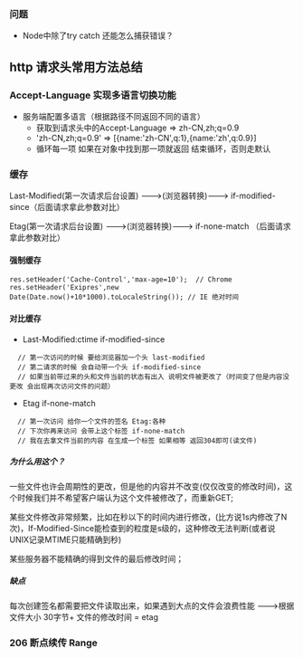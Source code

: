 ### 问题
- Node中除了try catch 还能怎么捕获错误？

## http 请求头常用方法总结

### Accept-Language 实现多语言切换功能
- 服务端配置多语言（根据路径不同返回不同的语言）
    - 获取到请求头中的Accept-Language => zh-CN,zh;q=0.9
    - 'zh-CN,zh;q=0.9' => [{name:'zh-CN',q:1},{name:'zh',q:0.9}]
    - 循环每一项 如果在对象中找到那一项就返回 结束循环，否则走默认
    
### 缓存    

Last-Modified(第一次请求后台设置) --->(浏览器转换)--->  if-modified-since（后面请求拿此参数对比）

Etag(第一次请求后台设置) --->(浏览器转换)---> if-none-match （后面请求拿此参数对比）

#### 强制缓存
```
res.setHeader('Cache-Control','max-age=10');  // Chrome
res.setHeader('Exipres',new Date(Date.now()+10*1000).toLocaleString()); // IE 绝对时间
```

#### 对比缓存

- Last-Modified:ctime  if-modified-since

```
  // 第一次访问的时候 要给浏览器加一个头 last-modified
  // 第二请求的时候 会自动带一个头 if-modified-since 
  // 如果当前带过来的头和文件当前的状态有出入 说明文件被更改了（时间变了但是内容没更改 会出现再次访问文件的问题）

```

- Etag  if-none-match

```
  // 第一次访问 给你一个文件的签名 Etag:各种
  // 下次你再来访问 会带上这个标签 if-none-match
  // 我在去拿文件当前的内容 在生成一个标签 如果相等 返回304即可(读文件)

```
##### 为什么用这个？
 一些文件也许会周期性的更改，但是他的内容并不改变(仅仅改变的修改时间)，这个时候我们并不希望客户端认为这个文件被修改了，而重新GET;
 
 某些文件修改非常频繁，比如在秒以下的时间内进行修改，(比方说1s内修改了N次)，If-Modified-Since能检查到的粒度是s级的，这种修改无法判断(或者说UNIX记录MTIME只能精确到秒)
 
 某些服务器不能精确的得到文件的最后修改时间；
    
##### 缺点
 每次创建签名都需要把文件读取出来，如果遇到大点的文件会浪费性能 --->根据文件大小 30字节+ 文件的修改时间 = etag    
    
    
### 206 断点续传 Range    